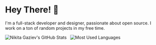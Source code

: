 # Hey There! 👋

I'm a full-stack developer and designer, passionate about open source. I work on a ton of random projects in my free time.

<div align="start">
  <picture>
    <source media="(prefers-color-scheme: dark)" srcset="https://github-readme-stats.vercel.app/api?username=zobweyt&count_private=true&show=reviews&hide=contribs&include_all_commits=true&number_format=long&border_radius=16&line_height=24&show_icons=true&text_bold=false&title_color=f0f6fc&ring_color=2f81f7&text_color=e6edf3&icon_color=7d8590&border_color=30363d&hide_border=true&bg_color=242938">
    <img alt="Nikita Gaziev's GitHub Stats" src="https://github-readme-stats.vercel.app/api?username=zobweyt&count_private=true&show=reviews&hide=contribs&include_all_commits=true&number_format=long&border_radius=16&line_height=24&show_icons=true&text_bold=false&title_color=1f2328&ring_color=0969da&text_color=24292f&icon_color=59636e&border_color=d0d7de&hide_border=true&bg_color=f4f2ed">
  </picture>
  &nbsp;
  <picture>
    <source media="(prefers-color-scheme: dark)" srcset="https://github-readme-stats.vercel.app/api/top-langs/?username=zobweyt&count_private=true&langs_count=8&hide=html%2Ccss%2Cscss&size_weight=0.75&count_weight=0.25&layout=compact&border_radius=16&title_color=f0f6fc&text_color=e6edf3&border_color=30363d&hide_border=true&bg_color=242938">
    <img alt="Most Used Languages" src="https://github-readme-stats.vercel.app/api/top-langs/?username=zobweyt&count_private=true&langs_count=8&hide=html%2Ccss%2Cscss&size_weight=0.75&count_weight=0.25&layout=compact&border_radius=16&title_color=1f2328&text_color=24292f&border_color=d0d7de&hide_border=true&bg_color=f4f2ed">
  </picture>
</div>
